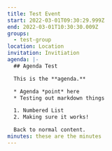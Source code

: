 ```yaml
---
title: Test Event
start: 2022-03-01T09:30:29.999Z
end: 2022-03-01T10:30:30.009Z
groups:
  - test-group
location: Location
invitation: Invitiation
agenda: |-
  ## Agenda Test

  This is the **agenda.**

  * Agenda *point* here
  * Testing out markdown things

  1. Numbered List
  2. Making sure it works!

  Back to normal content.
minutes: these are the minutes
---
```


